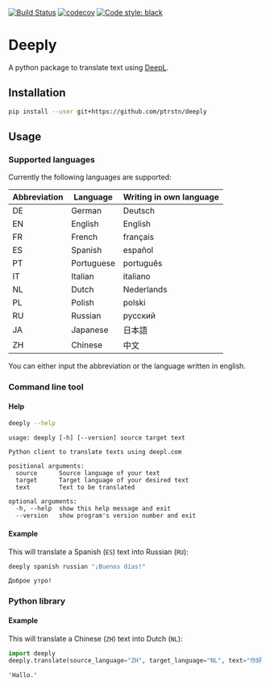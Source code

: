[![Build Status](https://travis-ci.com/ptrstn/deeply.svg?branch=master)](https://travis-ci.com/ptrstn/deeply)
[![codecov](https://codecov.io/gh/ptrstn/deeply/branch/master/graph/badge.svg)](https://codecov.io/gh/ptrstn/deeply)
[![Code style: black](https://img.shields.io/badge/code%20style-black-000000.svg)](https://github.com/psf/black)

# Deeply

A python package to translate text using [DeepL](https://www.deepl.com/).

## Installation

```bash
pip install --user git+https://github.com/ptrstn/deeply
```

## Usage

### Supported languages

Currently the following languages are supported:

| Abbreviation | Language   | Writing in own language |
|--------------|------------|-------------------------|
| DE           | German     | Deutsch                 |
| EN           | English    | English                 |
| FR           | French     | français                |
| ES           | Spanish    | español                 |
| PT           | Portuguese | português               |
| IT           | Italian    | italiano                |
| NL           | Dutch      | Nederlands              |
| PL           | Polish     | polski                  |
| RU           | Russian    | русский                 |
| JA           | Japanese   | 日本語                   |
| ZH           | Chinese    | 中文                     |

You can either input the abbreviation or the language written in english. 

### Command line tool

#### Help

```bash
deeply --help
```

```
usage: deeply [-h] [--version] source target text

Python client to translate texts using deepl.com

positional arguments:
  source      Source language of your text
  target      Target language of your desired text
  text        Text to be translated

optional arguments:
  -h, --help  show this help message and exit
  --version   show program's version number and exit
```

#### Example

This will translate a Spanish (```ES```) text into Russian (```RU```):

```bash
deeply spanish russian "¡Buenos días!"
```

```
Доброе утро!
```

### Python library

#### Example

This will translate a Chinese (```ZH```) text into Dutch (```NL```):

```python
import deeply
deeply.translate(source_language="ZH", target_language="NL", text="你好")
```

```
'Hallo.'
```
